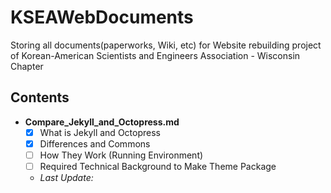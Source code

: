 # KSEAWebDocuments
Storing all documents(paperworks, Wiki, etc) for Website rebuilding project of Korean-American Scientists and Engineers Association - Wisconsin Chapter

## Contents
 - **Compare_Jekyll_and_Octopress.md**
    + [x] What is Jekyll and Octopress
    + [x] Differences and Commons
    + [ ] How They Work (Running Environment)
    + [ ] Required Technical Background to Make Theme Package
    + *Last Update:*
